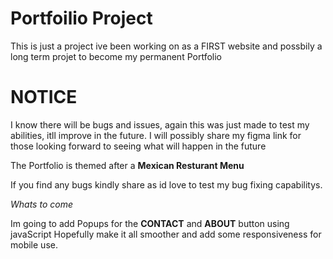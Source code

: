 # Portfoilio Project
 This is just a project ive been working on as a FIRST website and possbily a long term projet to become my permanent Portfolio


 # NOTICE

 I know there will be bugs and issues, again this was just made to test my abilities, itll improve in the future.
 I will possibly share my figma link for those looking forward to seeing what will happen in the future

 The Portfolio is themed after a **Mexican Resturant Menu** 

If you find any bugs kindly share as id love to test my bug fixing capabilitys.




*Whats to come*
  
Im going to add Popups for the **CONTACT** and **ABOUT** button using javaScript
Hopefully make it all smoother and add some responsiveness for mobile use.

